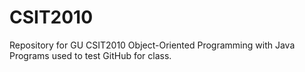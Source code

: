 # CSIT2010
Repository for GU CSIT2010 Object-Oriented Programming with Java
Programs used to test GitHub for class.
